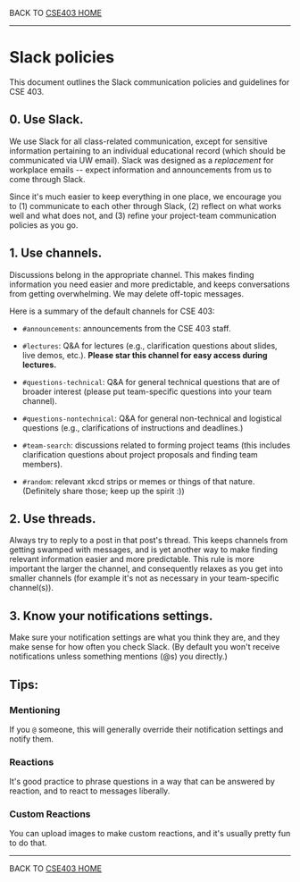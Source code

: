 BACK TO [CSE403 HOME](README.md)

---

# Slack policies

This document outlines the Slack communication policies and guidelines for CSE 403.

## 0. Use Slack.

We use Slack for all class-related communication, except for
sensitive information pertaining to an individual educational record
(which should be communicated via UW email).
Slack was designed as a *replacement* for workplace emails -- expect information
and announcements from us to come through Slack.

Since it's much easier to keep everything in one place, we encourage you to
(1) communicate to each other through Slack,
(2) reflect on what works well and what does not, and
(3) refine your project-team communication policies as you go.


## 1. Use channels.

Discussions belong in the appropriate channel. This makes finding
information you need easier and more predictable, and keeps conversations
from getting overwhelming. We may delete off-topic messages.

Here is a summary of the default channels for CSE 403:

- `#announcements`: announcements from the CSE 403 staff.

- `#lectures`: Q&A for lectures (e.g., clarification questions about slides, live
  demos, etc.).
  **Please star this channel for easy access during lectures.**

- `#questions-technical`: Q&A for general technical questions that are of broader
  interest (please put team-specific questions into your team channel).

- `#questions-nontechnical`: Q&A for general non-technical and logistical
  questions (e.g., clarifications of instructions and deadlines.)

- `#team-search`: discussions related to forming project teams (this includes
  clarification questions about project proposals and finding team members).

- `#random`: relevant xkcd strips or memes or things of that nature.
  (Definitely share those; keep up the spirit :))


## 2. Use threads.

Always try to reply to a post in that post's thread. This keeps channels from
getting swamped with messages, and is yet another way to make finding relevant
information easier and more predictable.
This rule is more important the larger the channel, and consequently relaxes as
you get into smaller channels (for example it's not as necessary in your
team-specific channel(s)).


## 3. Know your notifications settings.

Make sure your notification settings are what you think they are, and they make
sense for how often you check Slack. (By default you won't receive notifications
unless something mentions (@s) you directly.)

## Tips:

### Mentioning
If you `@` someone, this will generally override their notification settings and
notify them.

### Reactions
It's good practice to phrase questions in a way that can be answered by
reaction, and to react to messages liberally.

### Custom Reactions
You can upload images to make custom reactions, and it's usually pretty fun to
do that.

---

BACK TO [CSE403 HOME](README.md)